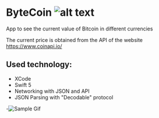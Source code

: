 # ByteCoin  ![alt text](https://img.shields.io/badge/Made%20with-Swift-orange)
App to see the current value of Bitcoin in different currencies

The current price is obtained from the API of the website https://www.coinapi.io/


## Used technology:
* XCode
* Swift 5
* Networking with JSON and API
* JSON Parsing with "Decodable" protocol

-![Sample Gif](Demo.gif)
